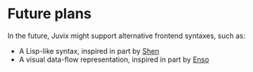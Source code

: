 # Future plans

In the future, Juvix might support alternative frontend syntaxes, such as:

- A Lisp-like syntax, inspired in part by [Shen](http://shenlanguage.org/)
- A visual data-flow representation, inspired in part by [Enso](https://github.com/luna/enso)
